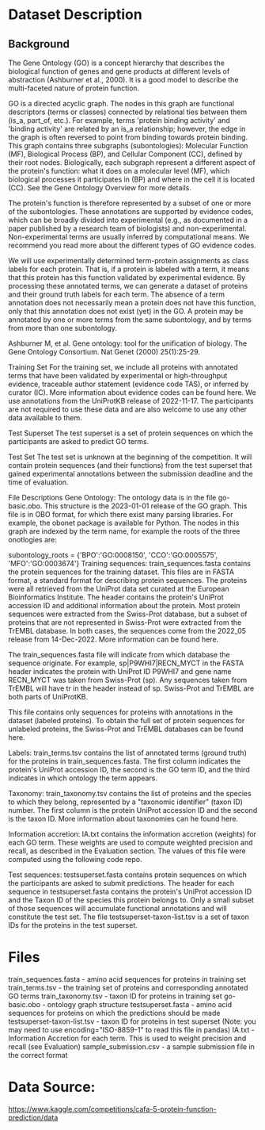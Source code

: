 # Dataset Description
## Background
The Gene Ontology (GO) is a concept hierarchy that describes the biological function of genes and gene products at different levels of abstraction (Ashburner et al., 2000). It is a good model to describe the multi-faceted nature of protein function.

GO is a directed acyclic graph. The nodes in this graph are functional descriptors (terms or classes) connected by relational ties between them (is_a, part_of, etc.). For example, terms 'protein binding activity' and 'binding activity' are related by an is_a relationship; however, the edge in the graph is often reversed to point from binding towards protein binding. This graph contains three subgraphs (subontologies): Molecular Function (MF), Biological Process (BP), and Cellular Component (CC), defined by their root nodes. Biologically, each subgraph represent a different aspect of the protein's function: what it does on a molecular level (MF), which biological processes it participates in (BP) and where in the cell it is located (CC). See the Gene Ontology Overview for more details.

The protein's function is therefore represented by a subset of one or more of the subontologies.
These annotations are supported by evidence codes, which can be broadly divided into experimental (e.g., as documented in a paper published by a research team of biologists) and non-experimental. Non-experimental terms are usually inferred by computational means. We recommend you read more about the different types of GO evidence codes.

We will use experimentally determined term-protein assignments as class labels for each protein. That is, if a protein is labeled with a term, it means that this protein has this function validated by experimental evidence. By processing these annotated terms, we can generate a dataset of proteins and their ground truth labels for each term. The absence of a term annotation does not necessarily mean a protein does not have this function, only that this annotation does not exist (yet) in the GO. A protein may be annotated by one or more terms from the same subontology, and by terms from more than one subontology.

Ashburner M, et al. Gene ontology: tool for the unification of biology. The Gene Ontology Consortium. Nat Genet (2000) 25(1):25-29.

Training Set
For the training set, we include all proteins with annotated terms that have been validated by experimental or high-throughput evidence, traceable author statement (evidence code TAS), or inferred by curator (IC). More information about evidence codes can be found here. We use annotations from the UniProtKB release of 2022-11-17. The participants are not required to use these data and are also welcome to use any other data available to them.

Test Superset
The test superset is a set of protein sequences on which the participants are asked to predict GO terms.

Test Set
The test set is unknown at the beginning of the competition. It will contain protein sequences (and their functions) from the test superset that gained experimental annotations between the submission deadline and the time of evaluation.

File Descriptions
Gene Ontology: The ontology data is in the file go-basic.obo. This structure is the 2023-01-01 release of the GO graph. This file is in OBO format, for which there exist many parsing libraries. For example, the obonet package is available for Python. The nodes in this graph are indexed by the term name, for example the roots of the three onotlogies are:

subontology_roots = {'BPO':'GO:0008150',
                     'CCO':'GO:0005575',
                     'MFO':'GO:0003674'}
Training sequences: train_sequences.fasta contains the protein sequences for the training dataset.
This files are in FASTA format, a standard format for describing protein sequences. The proteins were all retrieved from the UniProt data set curated at the European Bioinformatics Institute.
The header contains the protein's UniProt accession ID and additional information about the protein. Most protein sequences were extracted from the Swiss-Prot database, but a subset of proteins that are not represented in Swiss-Prot were extracted from the TrEMBL database. In both cases, the sequences come from the 2022_05 release from 14-Dec-2022. More information can be found here.

The train_sequences.fasta file will indicate from which database the sequence originate. For example, sp|P9WHI7|RECN_MYCT in the FASTA header indicates the protein with UniProt ID P9WHI7 and gene name RECN_MYCT was taken from Swiss-Prot (sp). Any sequences taken from TrEMBL will have tr in the header instead of sp. Swiss-Prot and TrEMBL are both parts of UniProtKB.

This file contains only sequences for proteins with annotations in the dataset (labeled proteins). To obtain the full set of protein sequences for unlabeled proteins, the Swiss-Prot and TrEMBL databases can be found here.

Labels: train_terms.tsv contains the list of annotated terms (ground truth) for the proteins in train_sequences.fasta. The first column indicates the protein's UniProt accession ID, the second is the GO term ID, and the third indicates in which ontology the term appears.

Taxonomy: train_taxonomy.tsv contains the list of proteins and the species to which they belong, represented by a "taxonomic identifier" (taxon ID) number. The first column is the protein UniProt accession ID and the second is the taxon ID. More information about taxonomies can he found here.

Information accretion: IA.txt contains the information accretion (weights) for each GO term. These weights are used to compute weighted precision and recall, as described in the Evaluation section. The values of this file were computed using the following code repo.

Test sequences: testsuperset.fasta contains protein sequences on which the participants are asked to submit predictions. The header for each sequence in testsuperset.fasta contains the protein's UniProt accession ID and the Taxon ID of the species this protein belongs to. Only a small subset of those sequences will accumulate functional annotations and will constitute the test set. The file testsuperset-taxon-list.tsv is a set of taxon IDs for the proteins in the test superset.

# Files
train_sequences.fasta - amino acid sequences for proteins in training set
train_terms.tsv - the training set of proteins and corresponding annotated GO terms
train_taxonomy.tsv - taxon ID for proteins in training set
go-basic.obo - ontology graph structure
testsuperset.fasta - amino acid sequences for proteins on which the predictions should be made
testsuperset-taxon-list.tsv - taxon ID for proteins in test superset (Note: you may need to use encoding="ISO-8859-1" to read this file in pandas)
IA.txt - Information Accretion for each term. This is used to weight precision and recall (see Evaluation)
sample_submission.csv - a sample submission file in the correct format


# Data Source:
https://www.kaggle.com/competitions/cafa-5-protein-function-prediction/data
